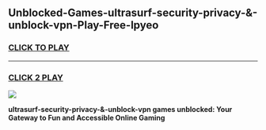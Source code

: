 
## Unblocked-Games-ultrasurf-security-privacy-&-unblock-vpn-Play-Free-lpyeo
<h3>
<a href="https://premium76.site?title=ultrasurf-security-privacy-&-unblock-vpn&ref=18A1">CLICK TO PLAY</a></h3>
<hr>

<h3>
<a href="https://premium76.site?title=ultrasurf-security-privacy-&-unblock-vpn&ref=18A1">CLICK 2 PLAY</a>
  
</h3>

<a href="https://premium76.site?title=ultrasurf-security-privacy-&-unblock-vpn&ref=18A1"><img src="https://clearcache.store/games.png"></a>


**ultrasurf-security-privacy-&-unblock-vpn games unblocked: Your Gateway to Fun and Accessible Online Gaming**
